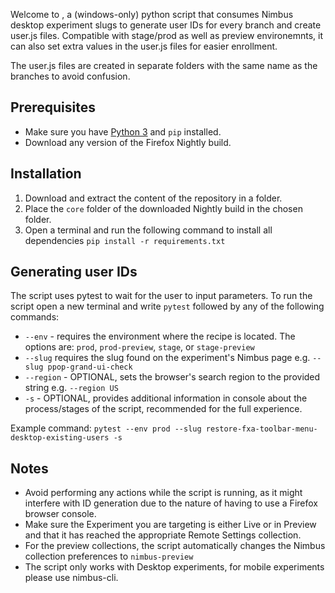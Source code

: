 Welcome to <name>, a (windows-only) python script that consumes Nimbus desktop experiment slugs to generate user IDs for every branch and create user.js files. Compatible with stage/prod as well as preview environemnts, it can also set extra values in the user.js files for easier enrollment.

The user.js files are created in separate folders with the same name as the branches to avoid confusion.

## Prerequisites
- Make sure you have [Python 3](https://www.python.org/downloads/windows/) and ```pip``` installed.
- Download any version of the Firefox Nightly build.

## Installation
1. Download and extract the content of the repository in a folder.
2. Place the ```core``` folder of the downloaded Nightly build in the chosen folder.
3. Open a terminal and run the following command to install all dependencies ```pip install -r requirements.txt```

## Generating user IDs
The script uses pytest to wait for the user to input parameters. To run the script open a new terminal and write ```pytest``` followed by any of the following commands:
- ```--env``` - requires the environment where the recipe is located. The options are: ```prod```, ```prod-preview```, ```stage```, or ```stage-preview```
- ```--slug``` requires the slug found on the experiment's Nimbus page e.g. ```--slug ppop-grand-ui-check```
- ```--region``` - OPTIONAL, sets the browser's search region to the provided string e.g. ```--region US```
- ```-s``` - OPTIONAL, provides additional information in console about the process/stages of the script, recommended for the full experience.

Example command: ```pytest --env prod --slug restore-fxa-toolbar-menu-desktop-existing-users -s```

## Notes
- Avoid performing any actions while the script is running, as it might interfere with ID generation due to the nature of having to use a Firefox browser console.
- Make sure the Experiment you are targeting is either Live or in Preview and that it has reached the appropriate Remote Settings collection.
- For the preview collections, the script automatically changes the Nimbus collection preferences to ```nimbus-preview```
- The script only works with Desktop experiments, for mobile experiments please use nimbus-cli.
